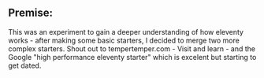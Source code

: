 ## Premise:
This was an experiment to gain a deeper understanding of how eleventy works - after making some basic starters, I decided to merge two more complex starters.
Shout out to tempertemper.com - Visit and learn - and the Google "high performance eleventy starter" which is excelent but starting to get dated.
